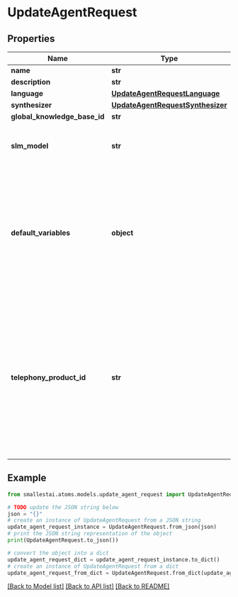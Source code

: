 # UpdateAgentRequest


## Properties

Name | Type | Description | Notes
------------ | ------------- | ------------- | -------------
**name** | **str** |  | [optional] 
**description** | **str** |  | [optional] 
**language** | [**UpdateAgentRequestLanguage**](UpdateAgentRequestLanguage.md) |  | [optional] 
**synthesizer** | [**UpdateAgentRequestSynthesizer**](UpdateAgentRequestSynthesizer.md) |  | [optional] 
**global_knowledge_base_id** | **str** |  | [optional] 
**slm_model** | **str** |  | [optional] [default to 'atoms-slm-v1']
**default_variables** | **object** | The default variables to use for the agent. These variables will be used if no variables are provided when initiating a conversation with the agent. | [optional] 
**telephony_product_id** | **str** | The telephony product ID of the agent. This is the product ID of the telephony product that will be used to make the outbound call. You can buy telephone number and assign it to the agent. | [optional] 

## Example

```python
from smallestai.atoms.models.update_agent_request import UpdateAgentRequest

# TODO update the JSON string below
json = "{}"
# create an instance of UpdateAgentRequest from a JSON string
update_agent_request_instance = UpdateAgentRequest.from_json(json)
# print the JSON string representation of the object
print(UpdateAgentRequest.to_json())

# convert the object into a dict
update_agent_request_dict = update_agent_request_instance.to_dict()
# create an instance of UpdateAgentRequest from a dict
update_agent_request_from_dict = UpdateAgentRequest.from_dict(update_agent_request_dict)
```
[[Back to Model list]](../README.md#documentation-for-models) [[Back to API list]](../README.md#documentation-for-api-endpoints) [[Back to README]](../README.md)


